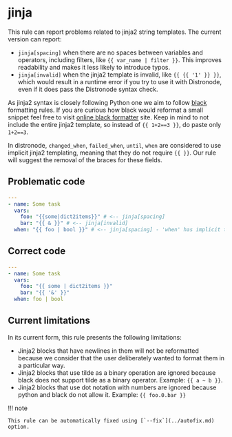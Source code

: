 # jinja

This rule can report problems related to jinja2 string templates. The current
version can report:

- `jinja[spacing]` when there are no spaces between variables and operators,
  including filters, like `{{ var_name | filter }}`. This improves readability
  and makes it less likely to introduce typos.
- `jinja[invalid]` when the jinja2 template is invalid, like `{{ {{ '1' }} }}`,
  which would result in a runtime error if you try to use it with Distronode,
  even if it does pass the Distronode syntax check.

As jinja2 syntax is closely following Python one we aim to follow
[black](https://black.readthedocs.io/en/stable/) formatting rules. If you are
curious how black would reformat a small snippet feel free to visit
[online black formatter](https://black.vercel.app/) site. Keep in mind to not
include the entire jinja2 template, so instead of `{{ 1+2==3 }}`, do paste only
`1+2==3`.

In distronode, `changed_when`, `failed_when`, `until`, `when` are considered to
use implicit jinja2 templating, meaning that they do not require `{{ }}`. Our
rule will suggest the removal of the braces for these fields.

## Problematic code

```yaml
---
- name: Some task
  vars:
    foo: "{{some|dict2items}}" # <-- jinja[spacing]
    bar: "{{ & }}" # <-- jinja[invalid]
  when: "{{ foo | bool }}" # <-- jinja[spacing] - 'when' has implicit templating
```

## Correct code

```yaml
---
- name: Some task
  vars:
    foo: "{{ some | dict2items }}"
    bar: "{{ '&' }}"
  when: foo | bool
```

## Current limitations

In its current form, this rule presents the following limitations:

- Jinja2 blocks that have newlines in them will not be reformatted because we
  consider that the user deliberately wanted to format them in a particular way.
- Jinja2 blocks that use tilde as a binary operation are ignored because black
  does not support tilde as a binary operator. Example: `{{ a ~ b }}`.
- Jinja2 blocks that use dot notation with numbers are ignored because python
  and black do not allow it. Example: `{{ foo.0.bar }}`

!!! note

    This rule can be automatically fixed using [`--fix`](../autofix.md) option.
